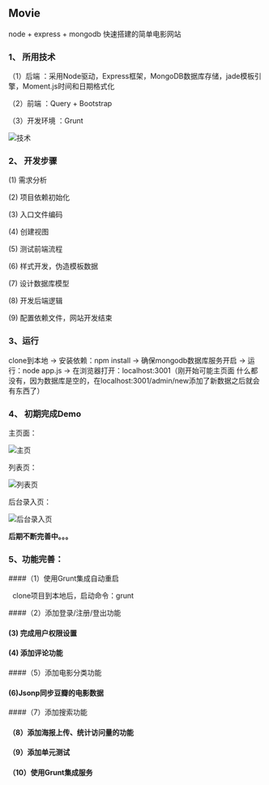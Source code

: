 ## Movie

node + express + mongodb 快速搭建的简单电影网站

### 1、 所用技术

（1）后端 ：采用Node驱动，Express框架，MongoDB数据库存储，jade模板引擎，Moment.js时间和日期格式化

（2）前端 ：Query + Bootstrap 

（3）开发环境 ：Grunt

![技术](http://img.blog.csdn.net/20170710121354410?watermark/2/text/aHR0cDovL2Jsb2cuY3Nkbi5uZXQvZ2FueWluZ3hpZTEyMzQ1Ng==/font/5a6L5L2T/fontsize/400/fill/I0JBQkFCMA==/dissolve/70/gravity/SouthEast)

### 2、 开发步骤

(1) 需求分析

(2) 项目依赖初始化

(3) 入口文件编码

(4) 创建视图

(5) 测试前端流程

(6) 样式开发，伪造模板数据

(7) 设计数据库模型

(8) 开发后端逻辑

(9) 配置依赖文件，网站开发结束

### 3、运行
clone到本地 -> 安装依赖：npm install -> 确保mongodb数据库服务开启 -> 运行：node app.js -> 在浏览器打开：localhost:3001（刚开始可能主页面
什么都没有，因为数据库是空的，在localhost:3001/admin/new添加了新数据之后就会有东西了）

### 4、 初期完成Demo

主页面：

![主页](http://img.blog.csdn.net/20170711200127004?watermark/2/text/aHR0cDovL2Jsb2cuY3Nkbi5uZXQvZ2FueWluZ3hpZTEyMzQ1Ng==/font/5a6L5L2T/fontsize/400/fill/I0JBQkFCMA==/dissolve/70/gravity/SouthEast)

列表页：

![列表页](http://img.blog.csdn.net/20170710114906212?watermark/2/text/aHR0cDovL2Jsb2cuY3Nkbi5uZXQvZ2FueWluZ3hpZTEyMzQ1Ng==/font/5a6L5L2T/fontsize/400/fill/I0JBQkFCMA==/dissolve/70/gravity/SouthEast)

后台录入页：

![后台录入页](http://img.blog.csdn.net/20170710114916927?watermark/2/text/aHR0cDovL2Jsb2cuY3Nkbi5uZXQvZ2FueWluZ3hpZTEyMzQ1Ng==/font/5a6L5L2T/fontsize/400/fill/I0JBQkFCMA==/dissolve/70/gravity/SouthEast)


**后期不断完善中。。。**


### 5、功能完善：

####（1）使用Grunt集成自动重启
  
   clone项目到本地后，启动命令：grunt 
   
####（2）添加登录/注册/登出功能
  
#### (3) 完成用户权限设置
  
#### (4) 添加评论功能

####（5）添加电影分类功能

#### (6)Jsonp同步豆瓣的电影数据

####（7）添加搜索功能

#### （8）添加海报上传、统计访问量的功能

#### （9）添加单元测试

#### （10）使用Grunt集成服务
